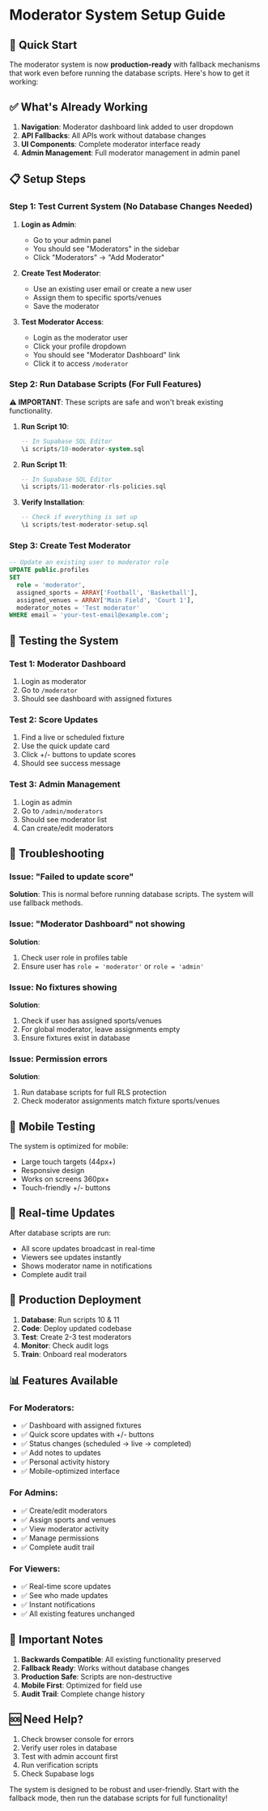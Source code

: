# Moderator System Setup Guide

## 🚀 Quick Start

The moderator system is now **production-ready** with fallback mechanisms that work even before running the database scripts. Here's how to get it working:

## ✅ What's Already Working

1. **Navigation**: Moderator dashboard link added to user dropdown
2. **API Fallbacks**: All APIs work without database changes
3. **UI Components**: Complete moderator interface ready
4. **Admin Management**: Full moderator management in admin panel

## 📋 Setup Steps

### Step 1: Test Current System (No Database Changes Needed)

1. **Login as Admin**:
   - Go to your admin panel
   - You should see "Moderators" in the sidebar
   - Click "Moderators" → "Add Moderator"

2. **Create Test Moderator**:
   - Use an existing user email or create a new user
   - Assign them to specific sports/venues
   - Save the moderator

3. **Test Moderator Access**:
   - Login as the moderator user
   - Click your profile dropdown
   - You should see "Moderator Dashboard" link
   - Click it to access `/moderator`

### Step 2: Run Database Scripts (For Full Features)

**⚠️ IMPORTANT**: These scripts are safe and won't break existing functionality.

1. **Run Script 10**:
   ```sql
   -- In Supabase SQL Editor
   \i scripts/10-moderator-system.sql
   ```

2. **Run Script 11**:
   ```sql
   -- In Supabase SQL Editor  
   \i scripts/11-moderator-rls-policies.sql
   ```

3. **Verify Installation**:
   ```sql
   -- Check if everything is set up
   \i scripts/test-moderator-setup.sql
   ```

### Step 3: Create Test Moderator

```sql
-- Update an existing user to moderator role
UPDATE public.profiles 
SET 
  role = 'moderator',
  assigned_sports = ARRAY['Football', 'Basketball'],
  assigned_venues = ARRAY['Main Field', 'Court 1'],
  moderator_notes = 'Test moderator'
WHERE email = 'your-test-email@example.com';
```

## 🎯 Testing the System

### Test 1: Moderator Dashboard
1. Login as moderator
2. Go to `/moderator`
3. Should see dashboard with assigned fixtures

### Test 2: Score Updates
1. Find a live or scheduled fixture
2. Use the quick update card
3. Click +/- buttons to update scores
4. Should see success message

### Test 3: Admin Management
1. Login as admin
2. Go to `/admin/moderators`
3. Should see moderator list
4. Can create/edit moderators

## 🔧 Troubleshooting

### Issue: "Failed to update score"
**Solution**: This is normal before running database scripts. The system will use fallback methods.

### Issue: "Moderator Dashboard" not showing
**Solution**: 
1. Check user role in profiles table
2. Ensure user has `role = 'moderator'` or `role = 'admin'`

### Issue: No fixtures showing
**Solution**:
1. Check if user has assigned sports/venues
2. For global moderator, leave assignments empty
3. Ensure fixtures exist in database

### Issue: Permission errors
**Solution**:
1. Run database scripts for full RLS protection
2. Check moderator assignments match fixture sports/venues

## 📱 Mobile Testing

The system is optimized for mobile:
- Large touch targets (44px+)
- Responsive design
- Works on screens 360px+
- Touch-friendly +/- buttons

## 🔄 Real-time Updates

After database scripts are run:
- All score updates broadcast in real-time
- Viewers see updates instantly
- Shows moderator name in notifications
- Complete audit trail

## 🎉 Production Deployment

1. **Database**: Run scripts 10 & 11
2. **Code**: Deploy updated codebase
3. **Test**: Create 2-3 test moderators
4. **Monitor**: Check audit logs
5. **Train**: Onboard real moderators

## 📊 Features Available

### For Moderators:
- ✅ Dashboard with assigned fixtures
- ✅ Quick score updates with +/- buttons
- ✅ Status changes (scheduled → live → completed)
- ✅ Add notes to updates
- ✅ Personal activity history
- ✅ Mobile-optimized interface

### For Admins:
- ✅ Create/edit moderators
- ✅ Assign sports and venues
- ✅ View moderator activity
- ✅ Manage permissions
- ✅ Complete audit trail

### For Viewers:
- ✅ Real-time score updates
- ✅ See who made updates
- ✅ Instant notifications
- ✅ All existing features unchanged

## 🚨 Important Notes

1. **Backwards Compatible**: All existing functionality preserved
2. **Fallback Ready**: Works without database changes
3. **Production Safe**: Scripts are non-destructive
4. **Mobile First**: Optimized for field use
5. **Audit Trail**: Complete change history

## 🆘 Need Help?

1. Check browser console for errors
2. Verify user roles in database
3. Test with admin account first
4. Run verification scripts
5. Check Supabase logs

The system is designed to be robust and user-friendly. Start with the fallback mode, then run the database scripts for full functionality!
